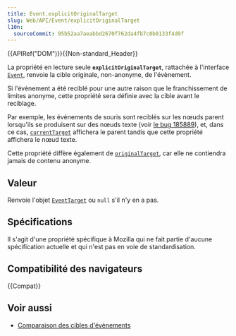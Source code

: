 ```yaml
---
title: Event.explicitOriginalTarget
slug: Web/API/Event/explicitOriginalTarget
l10n:
  sourceCommit: 95b52aa7aeabbd2670f762da4fb7c0b0133f4d9f
---
```


{{APIRef("DOM")}}{{Non-standard_Header}}

La propriété en lecture seule **`explicitOriginalTarget`**, rattachée à l'interface [`Event`](/fr/docs/Web/API/Event), renvoie la cible originale, non-anonyme, de l'évènement.

Si l'évènement a été reciblé pour une autre raison que le franchissement de limites anonyme, cette propriété sera définie avec la cible avant le reciblage.

Par exemple, les évènements de souris sont reciblés sur les nœuds parent lorsqu'ils se produisent sur des nœuds texte (voir [le bug 185889](https://bugzilla.mozilla.org/show_bug.cgi?id=185889)), et, dans ce cas, [`currentTarget`](/fr/docs/Web/API/Event/currentTarget) affichera le parent tandis que cette propriété affichera le nœud texte.

Cette propriété diffère également de [`originalTarget`](/fr/docs/Web/API/Event/originalTarget), car elle ne contiendra jamais de contenu anonyme.

## Valeur

Renvoie l'objet [`EventTarget`](/fr/docs/Web/API/EventTarget) ou `null` s'il n'y en a pas.

## Spécifications

Il s'agit d'une propriété spécifique à Mozilla qui ne fait partie d'aucune spécification actuelle et qui n'est pas en voie de standardisation.

## Compatibilité des navigateurs

{{Compat}}

## Voir aussi

- [Comparaison des cibles d'évènements](/fr/docs/Learn/JavaScript/Building_blocks/Event_bubbling)
